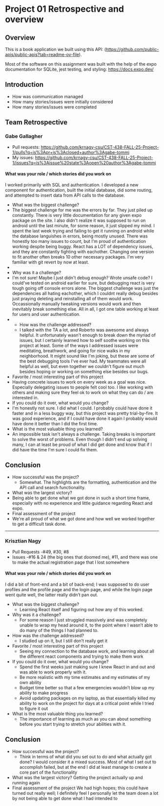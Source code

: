 # Project 01 Retrospective and overview


## Overview
This is a book application we built using this API: (https://github.com/public-apis/public-apis?tab=readme-ov-file).

Most of the software on this assignment was built with the help of the expo documentation for SQLite, jest testing, and styling:
https://docs.expo.dev/

## Introduction

* How was communication managed
* How many stories/issues were initially considered
* How many stories/issues were completed

## Team Retrospective

### Gabe Gallagher

- Pull requests: https://github.com/krnagy-csu/CST-438-FALL-25-Project-1/pulls?q=is%3Apr+is%3Aclosed+author%3Agabe-tommi
- My issues: https://github.com/krnagy-csu/CST-438-FALL-25-Project-1/issues?q=is%3Aissue%20state%3Aopen%20author%3Agabe-tommi

#### What was your role / which stories did you work on
I worked primarily with SQL and authentication. I developed a new component for authentication, built the initial database, did some routing, and attempted to insert data from API calls to the database.

+ What was the biggest challenge?
+ The biggest challenge for me was the errors by far. They just piled up constantly. There is very little documentation for any given expo package on the site. I also didn't realize it was supposed to run on android until the last minute, for some reason, it just slipped my mind. I spent the last week trying and failing to get it running on android while the database languishes in errors, being mostly unused. There was honestly too many issues to count, but I'm proud of authentication working despite being buggy. React has a LOT of dependency issues, and they are constantly fighting with eachother. Changing one version to fit another often breaks 10 other necessary packages. I'm very familiar with git revert by now at least.
+ 
+ Why was it a challenge?
+ I'm not sure! Maybe I just didn't debug enough? Wrote unsafe code? I could've tested on android earlier for sure, but debugging react is very tough going off console errors alone. The biggest challenge was just the dependencies all hating eachother, which I couldnt really debug besides just praying deleting and reinstalling all of them would work. Occassionally manually tweaking versions would work and then inevitably break something else. All in all, I got one table working at least for users and user authentication.
+ 
  + How was the challenge addressed?
  + I talked with the TA a lot, and Roberto was awesome and always helpful. It unfortunately wasn't enough to break down the myriad of issues, but I certainly learned how to self soothe working on this project at least. Some of the ways I addressed issues were meditating, breathwork, and going for nice walks in my neighborhood. It might sound like I'm joking, but these are some of the best debugging tools I've ever had. My teammates were all helpful as well, but even together we couldn't figure out much besides hoping or working on something else besides our bugs.
+ Favorite / most interesting part of this project
+ Having concrete issues to work on every week as a goal was nice. Especially delegating issues to people felt cool too. I like working with others and making sure they feel ok to work on what they can do / are interested in.
+ If you could do it over, what would you change?
+ I'm honestly not sure. I did what I could. I probably could have done it faster and in a less buggy way, but this project was pretty trial-by-fire. It was good experience, and if I could have done it again I probably would have done it better than I did the first time.
+ What is the most valuable thing you learned?
+ An impossible task isn't always a challenge. Taking breaks is important to solve the worst of problems. Even though I didn't end up solving many, I can at least be proud of what I did get done and know that if I did have the time I'm sure I could fix them.

## Conclusion

- How successful was the project?
  - Somewhat. The highlights are the formatting, authentication and the API call and search functionality. 
- What was the largest victory?
- Being able to get done what we got done in such a short time frame, especially with no experience and little guidance regarding React and expo.
- Final assessment of the project
- We're all proud of what we got done and how well we worked together to get a difficult task done.

---

### Krisztian Nagy

- Pull Requests 
-#49, #30, #8
- Issues 
	-#16 & 24 (the big ones that doomed me), #11, and there was one to make the actual registration page that I lost somewhere

#### What was your role / which stories did you work on
I did a bit of front-end and a bit of back-end; I was supposed to do user profiles and the profile page and the login page, and while the login page went quite well, the latter really didn’t pan out.

+ What was the biggest challenge?
	+ Learning React itself and figuring out how any of this worked.
+ Why was it a challenge?
	+ For some reason I just struggled massively and was completely unable to wrap my head around it, to the point where I wasn’t able to do many of the things I had planned to.
+ How was the challenge addressed?
	+ I studied up on it, but I still don’t really get it
+ Favorite / most interesting part of this project
	+ Seeing my connection to the database work, and learning about all the different react components and trying to make them work
+ If you could do it over, what would you change?
	+ Spend the first weeks just making sure I knew React in and out and was able to work properly with it.
	+ Be more realistic with my time estimates and my estimates of my own ability
	+ Budget time better so that a few emergencies wouldn’t blow up my ability to make progress
	+ Avoid updating packages on my laptop, as that essentially killed my ability to work on the project for days at a critical point while I tried to figure it out
+ What is the most valuable thing you learned?
	+ The importance of learning as much as you can about something before you start trying to stretch your abilities with it.

## Conclusion

- How successful was the project?
  - Think in terms of what did you set out to do and what actually got done?
	I would consider it a mixed success. Most of what I set out to accomplish failed, but at the end I did at least manage to create a core part of the functionality
- What was the largest victory?
	Getting the project actually up and running again
- Final assessment of the project
	We had high hopes; this could have turned out really well; I definitely feel I personally let the team down a lot by not being able to get done what I had intended to

